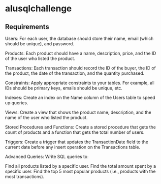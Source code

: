 # alusqlchallenge

## Requirements
Users: For each user, the database should store their name, email (which should be unique), and password.

Products: Each product should have a name, description, price, and the ID of the user who listed the product.

Transactions: Each transaction should record the ID of the buyer, the ID of the product, the date of the transaction, and the quantity purchased.

Constraints: Apply appropriate constraints to your tables. For example, all IDs should be primary keys, emails should be unique, etc.

Indexes: Create an index on the Name column of the Users table to speed up queries.

Views: Create a view that shows the product name, description, and the name of the user who listed the product.

Stored Procedures and Functions: Create a stored procedure that gets the count of products and a function that gets the total number of users.

Triggers: Create a trigger that updates the TransactionDate field to the current date before any insert operation on the Transactions table.

Advanced Queries: Write SQL queries to:

Find all products listed by a specific user.
Find the total amount spent by a specific user.
Find the top 5 most popular products (i.e., products with the most transactions).